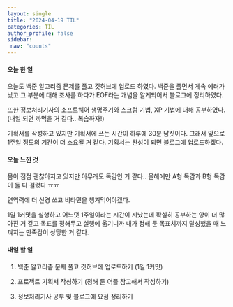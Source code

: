 ```yaml
---
layout: single
title: "2024-04-19 TIL"
categories: TIL
author_profile: false
sidebar:
 nav: "counts"
---
```


#### 오늘 한 일

오늘도 백준 알고리즘 문제를 풀고 깃허브에 업로드 하였다. 백준을 풀면서 계속 에러가 났고 그 부분에 대해 조사를 하다가 EOF라는 개념을 알게되어서 블로그에 정리하였다.

또한 정보처리기사의 소프트웨어 생명주기와 스크럼 기법, XP 기법에 대해 공부하였다. (내일 되면 까먹을 거 같다.. 복습하자!)

기획서를 작성하고 있지만 기획서에 쓰는 시간이 하루에 30분 남짓이다. 그래서 앞으로 1주일 정도의 기간이 더 소요될 거 같다. 기획서는 완성이 되면 블로그에 업로드하겠다.

#### 오늘 느낀 것

몸이 점점 괜찮아지고 있지만 아무래도 독감인 거 같다.. 올해에만 A형 독감과 B형 독감이 둘 다 걸렸다 ㅠㅠ 

면역력에 더 신경 쓰고 비타민을 챙겨먹어야겠다.

1일 1커밋을 실행하고 어느덧 1주일이라는 시간이 지났는데 확실히 공부하는 양이 더 많아진 거 같고 목표를 정해두고 실행에 옮기니까 내가 정해 둔 목표치까지 달성했을 때 느껴지는 만족감이 상당한 거 같다.

#### 내일 할 일

1. 백준 알고리즘 문제 풀고 깃허브에 업로드하기 (1일 1커밋)

2. 프로젝트 기획서 작성하기 (정해 둔 어플 참고해서 작성하기)

3. 정보처리기사 공부 및 블로그에 요점 정리하기


